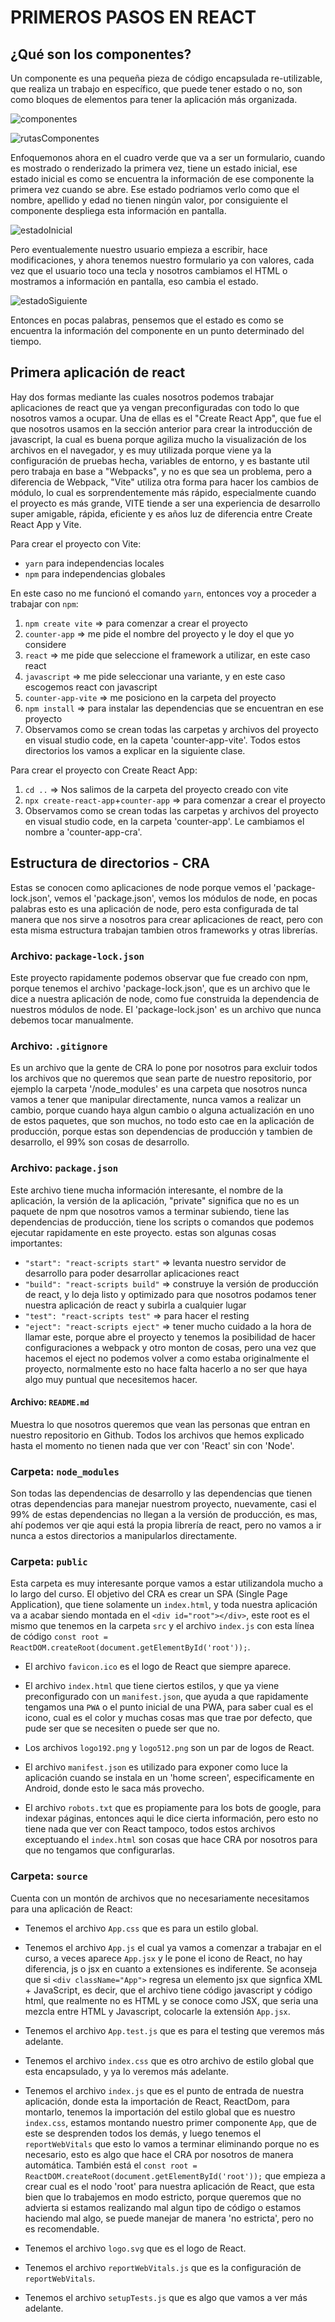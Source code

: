 # PRIMEROS PASOS EN REACT

## ¿Qué son los componentes?
Un componente es una pequeña pieza de código encapsulada re-utilizable, que realiza un trabajo en específico, que puede tener estado o no, son como bloques de elementos para tener la aplicación más organizada.

![componentes](./img/Imagen-componentes.png)

![rutasComponentes](./img/imagen-rutas-componentes.png)

Enfoquemonos ahora en el cuadro verde que va a ser un formulario, cuando es mostrado o renderizado la primera vez, tiene un estado inicial, ese estado inicial es como se encuentra la información de ese componente la primera vez cuando se abre. Ese estado podriamos verlo como que el nombre, apellido y edad no tienen ningún valor, por consiguiente el componente despliega esta información en pantalla.

![estadoInicial](./img/imagen-estado-inicial.png)

Pero eventualemente nuestro usuario empieza a escribir, hace modificaciones, y ahora tenemos nuestro formulario ya con valores, cada vez que el usuario toco una tecla y nosotros cambiamos el HTML o mostramos a información en pantalla, eso cambia el estado.

![estadoSiguiente](./img/imagen-estado-siguiente.png)

Entonces en pocas palabras, pensemos que el estado es como se encuentra la información del componente en un punto determinado del tiempo.

## Primera aplicación de react
Hay dos formas mediante las cuales nosotros podemos trabajar aplicaciones de react que ya vengan preconfiguradas con todo lo que nosotros vamos a ocupar. Una de ellas es el "Create React App", que fue el que nosotros usamos en la sección anterior para crear la introducción de javascript, la cual es buena porque agiliza mucho la visualización de los archivos en el navegador, y es muy utilizada porque viene ya la configuración de pruebas hecha, variables de entorno, y es bastante util pero trabaja en base a "Webpacks", y no es que sea un problema, pero a diferencia de Webpack, "Vite" utiliza otra forma para hacer los cambios de módulo, lo cual es sorprendentemente más rápido, especialmente cuando el proyecto es más grande, VITE tiende a ser una experiencia de desarrollo super amigable, rápida, eficiente y es años luz de diferencia entre Create React App y Vite.

Para crear el proyecto con Vite:
- `yarn` para independencias locales
- `npm` para independencias globales

En este caso no me funcionó el comando `yarn`, entonces voy a proceder a trabajar con `npm`:

1. `npm create vite` => para comenzar a crear el proyecto
2. `counter-app` => me pide el nombre del proyecto y le doy el que yo considere
3. `react` => me pide que seleccione el framework a utilizar, en este caso react
4. `javascript` => me pide seleccionar una variante, y en este caso escogemos react con javascript
5. `counter-app-vite` => me posiciono en la carpeta del proyecto
6. `npm install` => para instalar las dependencias que se encuentran en ese proyecto
7. Observamos como se crean todas las carpetas y archivos del proyecto en visual studio code, en la capeta 'counter-app-vite'. Todos estos directorios los vamos a explicar en la siguiente clase.

Para crear el proyecto con Create React App:
1. `cd ..` => Nos salimos de la carpeta del proyecto creado con vite
2. `npx create-react-app`+`counter-app` => para comenzar a crear el proyecto
3. Observamos como se crean todas las carpetas y archivos del proyecto en visual studio code, en la carpeta 'counter-app'. Le cambiamos el nombre a 'counter-app-cra'.

## Estructura de directorios - CRA
Estas se conocen como aplicaciones de node porque vemos el 'package-lock.json', vemos el 'package.json', vemos los módulos de node, en pocas palabras esto es una aplicación de node, pero esta configurada de tal manera que nos sirve a nosotros para crear aplicaciones de react, pero con esta misma estructura trabajan tambien otros frameworks y otras librerías.

### Archivo: `package-lock.json`

Este proyecto rapidamente podemos observar que fue creado con npm, porque tenemos el archivo 'package-lock.json', que es un archivo que le dice a nuestra aplicación de node, como fue construida la dependencia de nuestros módulos de node. El 'package-lock.json' es un archivo que nunca debemos tocar manualmente.

### Archivo: `.gitignore`

Es un archivo que la gente de CRA lo pone por nosotros para excluir todos los archivos que no queremos que sean parte de nuestro repositorio, por ejemplo la carpeta '/node_modules' es una carpeta que nosotros nunca vamos a tener que manipular directamente, nunca vamos a realizar un cambio, porque cuando haya algun cambio o alguna actualización en uno de estos paquetes, que son muchos, no todo esto cae en la aplicación de producción, porque estas son dependencias de producción y tambien de desarrollo, el 99% son cosas de desarrollo.

### Archivo: `package.json`

Este archivo tiene mucha información interesante, el nombre de la aplicación, la versión de la aplicación, "private" significa que no es un paquete de npm que nosotros vamos a terminar subiendo, tiene las dependencias de producción, tiene los scripts o comandos que podemos ejecutar rapidamente en este proyecto. estas son algunas cosas importantes:

- `"start": "react-scripts start"` => levanta nuestro servidor de desarrollo para poder desarrollar aplicaciones react
- `"build": "react-scripts build"` => construye la versión de producción de react, y lo deja listo y optimizado para que nosotros podamos tener nuestra aplicación de react y subirla a cualquier lugar
- `"test": "react-scripts test"` => para hacer el resting
- `"eject": "react-scripts eject"` => tener mucho cuidado a la hora de llamar este, porque abre el proyecto y tenemos la posibilidad de hacer configuraciones a webpack y otro monton de cosas, pero una vez que hacemos el eject no podemos volver a como estaba originalmente el proyecto, normalmente esto no hace falta hacerlo a no ser que haya algo muy puntual que necesitemos hacer.

#### Archivo: `README.md`

Muestra lo que nosotros queremos que vean las personas que entran en nuestro repositorio en Github. Todos los archivos que hemos explicado hasta el momento no tienen nada que ver con 'React' sin con 'Node'.

### Carpeta: `node_modules`

Son todas las dependencias de desarrollo y las dependencias que tienen otras dependencias para manejar nuestrom proyecto, nuevamente, casi el 99% de estas dependencias no llegan a la versión de producción, es mas, ahí podemos ver qie aqui está la propia librería de react, pero no vamos a ir nunca a estos directorios a manipularlos directamente.

### Carpeta: `public`

Esta carpeta es muy interesante porque vamos a estar utilizandola mucho a lo largo del curso. El objetivo del CRA es crear un SPA (Single Page Application), que tiene solamente un `index.html`, y toda nuestra aplicación va a acabar siendo montada en el `<div id="root"></div>`, este root es el mismo que tenemos en la carpeta `src` y el archivo `index.js` con esta línea de código `const root = ReactDOM.createRoot(document.getElementById('root'));`.

- El archivo `favicon.ico` es el logo de React que siempre aparece.

- El archivo `index.html` que tiene ciertos estilos, y que ya viene preconfigurado con un `manifest.json`, que ayuda a que rapidamente tengamos una `PWA` o el punto inicial de una PWA, para saber cual es el icono, cual es el color y muchas cosas mas que trae por defecto, que pude ser que se necesiten o puede ser que no.

- Los archivos `logo192.png` y `logo512.png` son un par de logos de React.

- El archivo `manifest.json` es utilizado para exponer como luce la aplicación cuando se instala en un 'home screen', especificamente en Android, donde esto le saca más provecho. 

- El archivo `robots.txt` que es propiamente para los bots de google, para indexar páginas, entonces aqui le dice cierta información, pero esto no tiene nada que ver con React tampoco, todos estos archivos exceptuando el `index.html` son cosas que hace CRA por nosotros para que no tengamos que configurarlas.

### Carpeta: `source`

Cuenta con un montón de archivos que no necesariamente necesitamos para una aplicación de React:

- Tenemos el archivo `App.css` que es para un estilo global.

- Tenemos el archivo `App.js` el cual ya vamos a comenzar a trabajar en el curso, a veces aparece `App.jsx` y le pone el icono de React, no hay diferencia, js o jsx en cuanto a extensiones es indiferente. Se aconseja que si `<div className="App">` regresa un elemento jsx que signfica XML + JavaScript, es decir, que el archivo tiene código javascript y código html, que realmente no es HTML y se conoce como JSX, que seria una mezcla entre HTML y Javascript, colocarle la extensión `App.jsx`.

- Tenemos el archivo `App.test.js` que es para el testing que veremos más adelante.

- Tenemos el archivo `index.css` que es otro archivo de estilo global que esta encapsulado, y ya lo veremos más adelante.

- Tenemos el archivo `index.js` que es el punto de entrada de nuestra aplicación, donde esta la importación de React, ReactDom, para montarlo, tenemos la importación del estilo global que es nuestro `index.css`, estamos montando nuestro primer componente `App`, que de este se desprenden todos los demás, y luego tenemos el `reportWebVitals` que esto lo vamos a terminar eliminando porque no es necesario, esto es algo que hace el CRA por nosotros de manera automática. También está el `const root = ReactDOM.createRoot(document.getElementById('root'));` que empieza a crear cual es el nodo 'root' para nuestra aplicación de React, que esta bien que lo trabajemos en modo estricto, porque queremos que no advierta si estamos realizando mal algun tipo de código o estamos haciendo mal algo, se puede manejar de manera 'no estricta', pero no es recomendable.

- Tenemos el archivo `logo.svg` que es el logo de React.

- Tenemos el archivo `reportWebVitals.js` que es la configuración de `reportWebVitals`.

- Tenemos el archivo `setupTests.js` que es algo que vamos a ver más adelante. 

